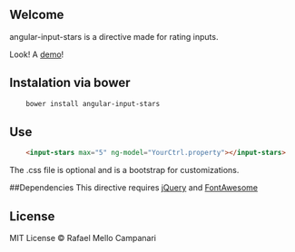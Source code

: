 ## Welcome

angular-input-stars is a directive made for rating inputs.

Look!  A [demo](http://lab.rafamello.com/angular-input-stars)!

## Instalation via bower

```bash
	bower install angular-input-stars
```

## Use

```html
	<input-stars max="5" ng-model="YourCtrl.property"></input-stars>
```

The .css file is optional and is a bootstrap for customizations.

##Dependencies
This directive requires [jQuery](http://jquery.com) and [FontAwesome](http://fortawesome.github.io/Font-Awesome/)

## License

MIT License © Rafael Mello Campanari
